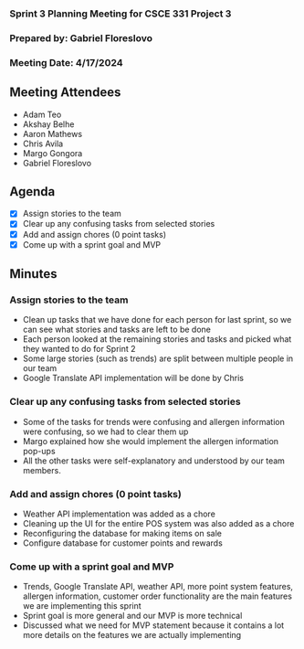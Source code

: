 ### Sprint 3 Planning Meeting for CSCE 331 Project 3
### Prepared by: Gabriel Floreslovo
### Meeting Date: 4/17/2024

## Meeting Attendees
- Adam Teo
- Akshay Belhe
- Aaron Mathews
- Chris Avila
- Margo Gongora
- Gabriel Floreslovo

## Agenda
- [x] Assign stories to the team
- [x] Clear up any confusing tasks from selected stories
- [x] Add and assign chores (0 point tasks)
- [x] Come up with a sprint goal and MVP

## Minutes

### Assign stories to the team
- Clean up tasks that we have done for each person for last sprint, so we can see what stories and tasks are left to be done
- Each person looked at the remaining stories and tasks and picked what they wanted to do for Sprint 2
- Some large stories (such as trends) are split between multiple people in our team
- Google Translate API implementation will be done by Chris

### Clear up any confusing tasks from selected stories
- Some of the tasks for trends were confusing and allergen information were confusing, so we had to clear them up
- Margo explained how she would implement the allergen information pop-ups
- All the other tasks were self-explanatory and understood by our team members.

### Add and assign chores (0 point tasks)
- Weather API implementation was added as a chore
- Cleaning up the UI for the entire POS system was also added as a chore
- Reconfiguring the database for making items on sale
- Configure database for customer points and rewards

### Come up with a sprint goal and MVP
- Trends, Google Translate API, weather API, more point system features, allergen information, customer order functionality are the main features we are implementing this sprint
- Sprint goal is more general and our MVP is more technical
- Discussed what we need for MVP statement because it contains a lot more details on the features we are actually implementing